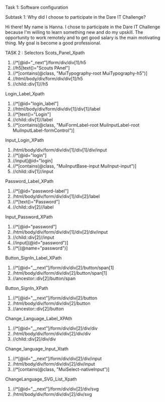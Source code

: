 Task 1: Software configuration

Subtask 1: Why did I choose to participate in the Dare IT Challenge?

Hi there! My name is Hanna. I chose to participate in the Dare IT Challenge because I'm willing to learn something new and do my upskill. 
The opportunity to work remotely and to get good salary is the main motivating thing.
My goal is become a good professional. 

TASK 2 : Selectors
Scots_Panel_Xpath
1. //*[@id="_next"]/form/div/div[1]/h5
2. //h5[text()="Scouts PAnel"]
3. //*[contains(@class, "MuiTypography-root MuiTypography-h5")]
4. //html/body/div/form/div/div[1]/h5
5. //child::div[1]//h5

Login_Label_Xpath
1. //*[@id="login_label"]
2. //html/body/div/form/div/div[1]/div[1]/label
3. //*[text()="Login"]
4. //child::div[1]//label
5. //*[contains(@class, "MuiFormLabel-root MuiInputLabel-root MuiInputLabel-formControl")]

Input_Login_XPath
1. /html/body/div/form/div/div[1]/div[1]/div/input
2. //*[@id="login"]
3. //input[@id="login]
4. //*[contains(@class, "MuiInputBase-input MuiInput-input")]
5. //child::div[1]//input

Password_Label_XPath
1. //*[@id="password-label"]
2. /html/body/div/form/div/div[1]/div[2]/label
3. //*[text()="Password"]
4. //child::div[2]//label

Input_Password_XPath
1. //*[@id="password"]
2. /html/body/div/form/div/div[1]/div[2]/div/input
3. //child::div[2]//input
4. //input[(@id="password")]
5. //*[(@name="password")]

Button_SignIn_Label_XPath
1. //*[@id="__next"]/form/div/div[2]/button/span[1]
2. /html/body/div/form/div/div[2]/button/span[1]
3. //ancestor::div[2]/button/span

Button_SignIn_XPath
1. //*[@id="__next"]/form/div/div[2]/button
2. /html/body/div/form/div/div[2]/button
3. //ancestor::div[2]/button

Change_Language_Label_XPAth
1. //*[@id="__next"]/form/div/div[2]/div/div
2. /html/body/div/form/div/div[2]/div/div
3. //child::div[2]/div/div

Change_language_Input_Xtath
1. //*[@id="__next"]/form/div/div[2]/div/input
2. /html/body/div/form/div/div[2]/div/input
3. //*[contains(@class, "MuiSelect-nativeInput")] 

ChangeLanguage_SVG_List_Xpath
1. //*[@id="__next"]/form/div/div[2]/div/svg
2. /html/body/div/form/div/div[2]/div/svg
